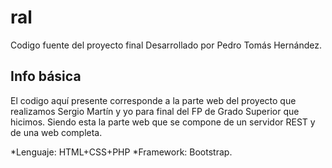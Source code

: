 # ral
Codigo fuente del proyecto final Desarrollado por Pedro Tomás Hernández.

## Info básica

El codigo aquí presente corresponde a la parte web del proyecto que realizamos Sergio Martín y yo para final del FP de Grado Superior que hicimos. Siendo esta la parte web que se compone de un servidor REST y de una web completa.

*Lenguaje: HTML+CSS+PHP
*Framework: Bootstrap.
